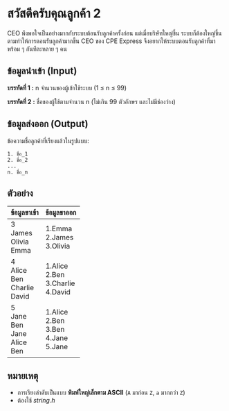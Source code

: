 # สวัสดีครับคุณลูกค้า 2

CEO พึงพอใจเป็นอย่างมากกับระบบต้อนรับลูกค้าครั้งก่อน แต่เมื่อบริษัทใหญ่ขึ้น ระบบก็ต้องใหญ่ขึ้นตามทำให้การตอนรับลูกค้ามากขึ้น CEO ของ CPE Express จึงอยากให้ระบบตอนรับลูกค้าที่มาพร้อม ๆ กันทีละหลาย ๆ คน

## ข้อมูลนำเข้า (Input)
**บรรทัดที่ 1 :**  n จำนวนของผู้เข้าใช้ระบบ (1 ≤ n ≤ 99)

**บรรทัดที่ 2 :**  ชื่อของผู้ใช้ตามจำนวน n (ไม่เกิน 99 ตัวอักษร และไม่มีช่องว่าง)

## ข้อมูลส่งออก (Output)
ข้อความชื่อลูกค้าที่เรียงแล้วในรูปแบบ: 

 ```
1. ชื่อ_1
2. ชื่อ_2
...
n. ชื่อ_n
 ```

## ตัวอย่าง

| **ข้อมูลขาเข้า** | **ข้อมูลขาออก** |
|------------------|------------------|
| 3<br>James<br>Olivia<br>Emma | 1.Emma<br>2.James<br>3.Olivia<br> |
| 4<br>Alice<br>Ben<br>Charlie<br>David | 1.Alice<br>2.Ben<br>3.Charlie<br>4.David<br> |
| 5<br>Jane<br>Ben<br>Jane<br>Alice<br>Ben | 1.Alice<br>2.Ben<br>3.Ben<br>4.Jane<br>5.Jane<br> |


## หมายเหตุ

- การเรียงลำดับเป็นแบบ **พิมพ์ใหญ่เล็กตาม ASCII** (`A` มาก่อน `Z`, `a` มากกว่า `Z`)
- ต้องใช้ *string.h*